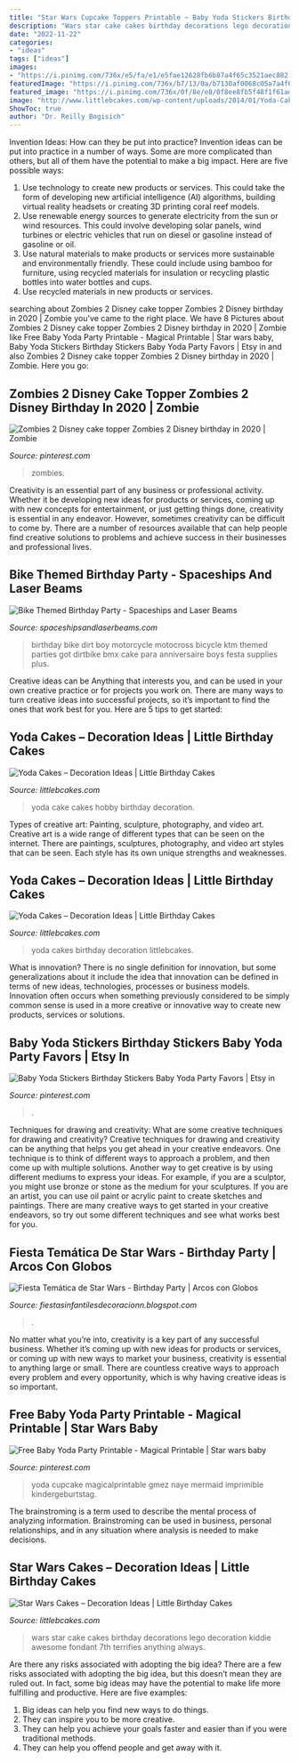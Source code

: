 ```yaml
---
title: "Star Wars Cupcake Toppers Printable ~ Baby Yoda Stickers Birthday Stickers Baby Yoda Party Favors"
description: "Wars star cake cakes birthday decorations lego decoration kiddie awesome fondant 7th terrifies anything always"
date: "2022-11-22"
categories:
- "ideas"
tags: ["ideas"]
images:
- "https://i.pinimg.com/736x/e5/fa/e1/e5fae12628fb6b87a4f65c3521aec882.jpg"
featuredImage: "https://i.pinimg.com/736x/b7/13/0a/b7130af0068c05a7a4f62622ecb8406c.jpg"
featured_image: "https://i.pinimg.com/736x/0f/8e/e8/0f8ee8fb5f48f1f61adc06c35aaeae17.jpg"
image: "http://www.littlebcakes.com/wp-content/uploads/2014/01/Yoda-Cakes-Images.jpg"
ShowToc: true
author: "Dr. Reilly Bogisich"
---
```



Invention Ideas: How can they be put into practice?
Invention ideas can be put into practice in a number of ways. Some are more complicated than others, but all of them have the potential to make a big impact. Here are five possible ways: 
1. Use technology to create new products or services. This could take the form of developing new artificial intelligence (AI) algorithms, building virtual reality headsets or creating 3D printing coral reef models.
2. Use renewable energy sources to generate electricity from the sun or wind resources. This could involve developing solar panels, wind turbines or electric vehicles that run on diesel or gasoline instead of gasoline or oil. 
3. Use natural materials to make products or services more sustainable and environmentally friendly. These could include using bamboo for furniture, using recycled materials for insulation or recycling plastic bottles into water bottles and cups. 
4. Use recycled materials in new products or services.

	

		
searching about Zombies 2 Disney cake topper Zombies 2 Disney birthday in 2020 | Zombie you've came to the right place. We have 8 Pictures about Zombies 2 Disney cake topper Zombies 2 Disney birthday in 2020 | Zombie like Free Baby Yoda Party Printable - Magical Printable | Star wars baby, Baby Yoda Stickers Birthday Stickers Baby Yoda Party Favors | Etsy in and also Zombies 2 Disney cake topper Zombies 2 Disney birthday in 2020 | Zombie. Here you go:
		
    
## Zombies 2 Disney Cake Topper Zombies 2 Disney Birthday In 2020 | Zombie

<img loading=lazy src="https://i.pinimg.com/736x/0f/8e/e8/0f8ee8fb5f48f1f61adc06c35aaeae17.jpg" onerror="this.onerror=null;this.src='https://tse4.mm.bing.net/th?id=OIP.MiEyoNNFhj8Lnaf6XOT4cAHaJ3&amp;pid=15.1';" alt="Zombies 2 Disney cake topper Zombies 2 Disney birthday in 2020 | Zombie">

_Source: pinterest.com_

>zombies. 

	

Creativity is an essential part of any business or professional activity. Whether it be developing new ideas for products or services, coming up with new concepts for entertainment, or just getting things done, creativity is essential in any endeavor. However, sometimes creativity can be difficult to come by. There are a number of resources available that can help people find creative solutions to problems and achieve success in their businesses and professional lives.

    
## Bike Themed Birthday Party - Spaceships And Laser Beams

<img loading=lazy src="http://spaceshipsandlaserbeams.com/wp-content/uploads/2015/09/dirt-bike-birthday-party-ideas.jpg" onerror="this.onerror=null;this.src='https://tse1.mm.bing.net/th?id=OIP.NiHNz_h--5_9SAYwVLI17AHaLH&amp;pid=15.1';" alt="Bike Themed Birthday Party - Spaceships and Laser Beams">

_Source: spaceshipsandlaserbeams.com_

>birthday bike dirt boy motorcycle motocross bicycle ktm themed parties got dirtbike bmx cake para anniversaire boys festa supplies plus. 

	

Creative ideas can be Anything that interests you, and can be used in your own creative practice or for projects you work on. There are many ways to turn creative ideas into successful projects, so it’s important to find the ones that work best for you. Here are 5 tips to get started: 

    
## Yoda Cakes – Decoration Ideas | Little Birthday Cakes

<img loading=lazy src="http://www.littlebcakes.com/wp-content/uploads/2014/01/Yoda-Cake-Images.jpg" onerror="this.onerror=null;this.src='https://tse4.mm.bing.net/th?id=OIP.85APGfRLi5-uYTOdTd2wtQHaHa&amp;pid=15.1';" alt="Yoda Cakes – Decoration Ideas | Little Birthday Cakes">

_Source: littlebcakes.com_

>yoda cake cakes hobby birthday decoration. 

	

Types of creative art: Painting, sculpture, photography, and video art.
Creative art is a wide range of different types that can be seen on the internet. There are paintings, sculptures, photography, and video art styles that can be seen. Each style has its own unique strengths and weaknesses.

    
## Yoda Cakes – Decoration Ideas | Little Birthday Cakes

<img loading=lazy src="http://www.littlebcakes.com/wp-content/uploads/2014/01/Yoda-Cakes-Images.jpg" onerror="this.onerror=null;this.src='https://tse4.mm.bing.net/th?id=OIP.ALK0P6__FwWoXcQHSXwPewHaIR&amp;pid=15.1';" alt="Yoda Cakes – Decoration Ideas | Little Birthday Cakes">

_Source: littlebcakes.com_

>yoda cakes birthday decoration littlebcakes. 

	

What is innovation?
There is no single definition for innovation, but some generalizations about it include the idea that innovation can be defined in terms of new ideas, technologies, processes or business models. Innovation often occurs when something previously considered to be simply common sense is used in a more creative or innovative way to create new products, services or solutions.

    
## Baby Yoda Stickers Birthday Stickers Baby Yoda Party Favors | Etsy In

<img loading=lazy src="https://i.pinimg.com/736x/b7/13/0a/b7130af0068c05a7a4f62622ecb8406c.jpg" onerror="this.onerror=null;this.src='https://tse2.mm.bing.net/th?id=OIP.CVqAsiY99331SOtDbN_ytQHaHZ&amp;pid=15.1';" alt="Baby Yoda Stickers Birthday Stickers Baby Yoda Party Favors | Etsy in">

_Source: pinterest.com_

>. 

	

Techniques for drawing and creativity: What are some creative techniques for drawing and creativity?
Creative techniques for drawing and creativity can be anything that helps you get ahead in your creative endeavors. One technique is to think of different ways to approach a problem, and then come up with multiple solutions. Another way to get creative is by using different mediums to express your ideas. For example, if you are a sculptor, you might use bronze or stone as the medium for your sculptures. If you are an artist, you can use oil paint or acrylic paint to create sketches and paintings. There are many creative ways to get started in your creative endeavors, so try out some different techniques and see what works best for you.

    
## Fiesta Temática De Star Wars - Birthday Party | Arcos Con Globos

<img loading=lazy src="https://4.bp.blogspot.com/-EWZnrH7U3e4/UKZUHxStUtI/AAAAAAAAAoc/8HPp078VCqE/s1600/Fiesta+Temática+de+Star+Wars+-+Birthday+Party+5.png" onerror="this.onerror=null;this.src='https://tse3.mm.bing.net/th?id=OIP._0p0Q-AV7e0Tx_9PAeAlvwHaJ-&amp;pid=15.1';" alt="Fiesta Temática de Star Wars - Birthday Party | Arcos con Globos">

_Source: fiestasinfantilesdecoracionn.blogspot.com_

>. 

	

No matter what you’re into, creativity is a key part of any successful business. Whether it’s coming up with new ideas for products or services, or coming up with new ways to market your business, creativity is essential to anything large or small. There are countless creative ways to approach every problem and every opportunity, which is why having creative ideas is so important.

    
## Free Baby Yoda Party Printable - Magical Printable | Star Wars Baby

<img loading=lazy src="https://i.pinimg.com/736x/e5/fa/e1/e5fae12628fb6b87a4f65c3521aec882.jpg" onerror="this.onerror=null;this.src='https://tse2.mm.bing.net/th?id=OIP.lNgamMpbCTGoxplBDIel7AHaMs&amp;pid=15.1';" alt="Free Baby Yoda Party Printable - Magical Printable | Star wars baby">

_Source: pinterest.com_

>yoda cupcake magicalprintable gmez naye mermaid imprimible kindergeburtstag. 

	

The brainstroming is a term used to describe the mental process of analyzing information. Brainstroming can be used in business, personal relationships, and in any situation where analysis is needed to make decisions.

    
## Star Wars Cakes – Decoration Ideas | Little Birthday Cakes

<img loading=lazy src="http://www.littlebcakes.com/wp-content/uploads/2013/08/Pictures-of-Star-Wars-Cakes.jpg" onerror="this.onerror=null;this.src='https://tse4.mm.bing.net/th?id=OIP.nt_lBDbDCqOd9Tl9WktewwHaLN&amp;pid=15.1';" alt="Star Wars Cakes – Decoration Ideas | Little Birthday Cakes">

_Source: littlebcakes.com_

>wars star cake cakes birthday decorations lego decoration kiddie awesome fondant 7th terrifies anything always. 

	

Are there any risks associated with adopting the big idea?
There are a few risks associated with adopting the big idea, but this doesn’t mean they are ruled out. In fact, some big ideas may have the potential to make life more fulfilling and productive. Here are five examples: 
1. Big ideas can help you find new ways to do things.
2. They can inspire you to be more creative.
3. They can help you achieve your goals faster and easier than if you were traditional methods.
4. They can help you offend people and get away with it.

